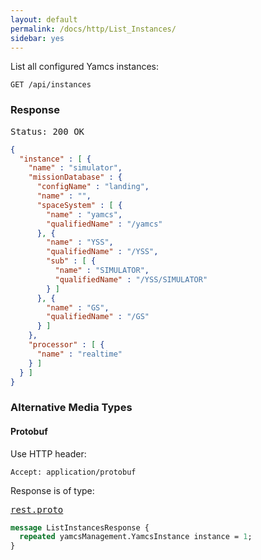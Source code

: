 ```yaml
---
layout: default
permalink: /docs/http/List_Instances/
sidebar: yes
---
```


List all configured Yamcs instances:

    GET /api/instances


### Response

<pre class="header">Status: 200 OK</pre>
```json
{
  "instance" : [ {
    "name" : "simulator",
    "missionDatabase" : {
      "configName" : "landing",
      "name" : "",
      "spaceSystem" : [ {
        "name" : "yamcs",
        "qualifiedName" : "/yamcs"
      }, {
        "name" : "YSS",
        "qualifiedName" : "/YSS",
        "sub" : [ {
          "name" : "SIMULATOR",
          "qualifiedName" : "/YSS/SIMULATOR"
        } ]
      }, {
        "name" : "GS",
        "qualifiedName" : "/GS"
      } ]
    },
    "processor" : [ {
      "name" : "realtime"
    } ]
  } ]
}
```


### Alternative Media Types

#### Protobuf

Use HTTP header:

    Accept: application/protobuf
    
Response is of type:

<pre class="r header"><a href="/docs/http/rest.proto/">rest.proto</a></pre>
```proto
message ListInstancesResponse {
  repeated yamcsManagement.YamcsInstance instance = 1;
}
```
